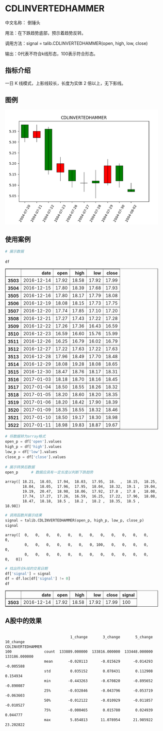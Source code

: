 
# CDLINVERTEDHAMMER

中文名称：  倒锤头

用法：在下跌趋势底部，预示着趋势反转。

调用方法：signal = talib.CDLINVERTEDHAMMER(open, high, low, close)

输出：0代表不符合k线形态，100表示符合形态。

## 指标介绍
一日 K 线模式，上影线较长，长度为实体 2 倍以上，无下影线。

## 图例
![](/assets/CDLINVERTEDHAMMER.png)

## 使用案例


```python
# 展示数据

df
```




<div>
<table border="1" class="dataframe">
  <thead>
    <tr style="text-align: right;">
      <th></th>
      <th>date</th>
      <th>open</th>
      <th>high</th>
      <th>low</th>
      <th>close</th>
    </tr>
  </thead>
  <tbody>
    <tr>
      <th>3503</th>
      <td>2016-12-14</td>
      <td>17.92</td>
      <td>18.58</td>
      <td>17.92</td>
      <td>17.99</td>
    </tr>
    <tr>
      <th>3504</th>
      <td>2016-12-15</td>
      <td>17.80</td>
      <td>18.39</td>
      <td>17.68</td>
      <td>17.93</td>
    </tr>
    <tr>
      <th>3505</th>
      <td>2016-12-16</td>
      <td>17.80</td>
      <td>18.17</td>
      <td>17.79</td>
      <td>18.08</td>
    </tr>
    <tr>
      <th>3506</th>
      <td>2016-12-19</td>
      <td>18.08</td>
      <td>18.15</td>
      <td>17.73</td>
      <td>17.75</td>
    </tr>
    <tr>
      <th>3507</th>
      <td>2016-12-20</td>
      <td>17.74</td>
      <td>17.85</td>
      <td>17.10</td>
      <td>17.20</td>
    </tr>
    <tr>
      <th>3508</th>
      <td>2016-12-21</td>
      <td>17.27</td>
      <td>17.43</td>
      <td>17.22</td>
      <td>17.28</td>
    </tr>
    <tr>
      <th>3509</th>
      <td>2016-12-22</td>
      <td>17.26</td>
      <td>17.36</td>
      <td>16.43</td>
      <td>16.59</td>
    </tr>
    <tr>
      <th>3510</th>
      <td>2016-12-23</td>
      <td>16.59</td>
      <td>16.60</td>
      <td>15.76</td>
      <td>15.99</td>
    </tr>
    <tr>
      <th>3511</th>
      <td>2016-12-26</td>
      <td>16.25</td>
      <td>16.79</td>
      <td>16.02</td>
      <td>16.79</td>
    </tr>
    <tr>
      <th>3512</th>
      <td>2016-12-27</td>
      <td>17.22</td>
      <td>17.63</td>
      <td>17.22</td>
      <td>17.63</td>
    </tr>
    <tr>
      <th>3513</th>
      <td>2016-12-28</td>
      <td>17.96</td>
      <td>18.49</td>
      <td>17.70</td>
      <td>18.48</td>
    </tr>
    <tr>
      <th>3514</th>
      <td>2016-12-29</td>
      <td>18.08</td>
      <td>19.28</td>
      <td>18.08</td>
      <td>18.65</td>
    </tr>
    <tr>
      <th>3515</th>
      <td>2016-12-30</td>
      <td>18.47</td>
      <td>18.76</td>
      <td>18.17</td>
      <td>18.31</td>
    </tr>
    <tr>
      <th>3516</th>
      <td>2017-01-03</td>
      <td>18.18</td>
      <td>18.70</td>
      <td>18.16</td>
      <td>18.45</td>
    </tr>
    <tr>
      <th>3517</th>
      <td>2017-01-04</td>
      <td>18.50</td>
      <td>18.55</td>
      <td>18.26</td>
      <td>18.32</td>
    </tr>
    <tr>
      <th>3518</th>
      <td>2017-01-05</td>
      <td>18.20</td>
      <td>18.60</td>
      <td>18.20</td>
      <td>18.35</td>
    </tr>
    <tr>
      <th>3519</th>
      <td>2017-01-06</td>
      <td>18.20</td>
      <td>18.42</td>
      <td>17.90</td>
      <td>18.39</td>
    </tr>
    <tr>
      <th>3520</th>
      <td>2017-01-09</td>
      <td>18.35</td>
      <td>18.55</td>
      <td>18.32</td>
      <td>18.46</td>
    </tr>
    <tr>
      <th>3521</th>
      <td>2017-01-10</td>
      <td>18.50</td>
      <td>19.17</td>
      <td>18.30</td>
      <td>18.98</td>
    </tr>
    <tr>
      <th>3522</th>
      <td>2017-01-11</td>
      <td>18.98</td>
      <td>19.83</td>
      <td>18.87</td>
      <td>19.67</td>
    </tr>
  </tbody>
</table>
</div>




```python
# 将数据转为array格式
open_p = df['open'].values
high_p = df['high'].values
low_p = df['low'].values
close_p = df['close'].values

# 展示转换后数据
open_p      # 数据应具有一定长度以判断下跌趋势
```




    array([ 18.21,  18.03,  17.94,  18.03,  17.95,  18.  ,  18.15,  18.25,
            18.04,  18.05,  17.96,  17.95,  18.04,  18.32,  19.1 ,  19.04,
            19.19,  20.47,  18.98,  18.06,  17.92,  17.8 ,  17.8 ,  18.08,
            17.74,  17.27,  17.26,  16.59,  16.25,  17.22,  17.96,  18.08,
            18.47,  18.18,  18.5 ,  18.2 ,  18.2 ,  18.35,  18.5 ,  18.98])




```python
# 调用函数并展示结果
signal = talib.CDLINVERTEDHAMMER(open_p, high_p, low_p, close_p)
signal
```




    array([  0,   0,   0,   0,   0,   0,   0,   0,   0,   0,   0,   0,   0,
             0,   0,   0,   0,   0,   0,   0, 100,   0,   0,   0,   0,   0,
             0,   0,   0,   0,   0,   0,   0,   0,   0,   0,   0,   0,   0,   0])




```python
# 找出符合k线的交易日期
df['signal'] = signal
df = df.loc[df['signal'] != 0]
df
```




<div>
<table border="1" class="dataframe">
  <thead>
    <tr style="text-align: right;">
      <th></th>
      <th>date</th>
      <th>open</th>
      <th>high</th>
      <th>low</th>
      <th>close</th>
      <th>signal</th>
    </tr>
  </thead>
  <tbody>
    <tr>
      <th>3503</th>
      <td>2016-12-14</td>
      <td>17.92</td>
      <td>18.58</td>
      <td>17.92</td>
      <td>17.99</td>
      <td>100</td>
    </tr>
  </tbody>
</table>
</div>


## A股中的效果
```python

```

                                  1_change       3_change       5_change      10_change
    CDLINVERTEDHAMMER                                                                  
    100               count  133889.000000  133816.000000  133448.000000  133186.000000
                      mean       -0.020113      -0.015629      -0.014293      -0.005588
                      std         0.035152       0.078431       0.112908       0.154934
                      min        -0.443263      -0.670820      -0.895652      -0.890087
                      25%        -0.032846      -0.043796      -0.053719      -0.063603
                      50%        -0.012122      -0.010929      -0.011857      -0.010527
                      75%        -0.000465       0.015780       0.024939       0.044777
                      max         5.854813      11.078954      21.985922      23.202822
    


```python

```